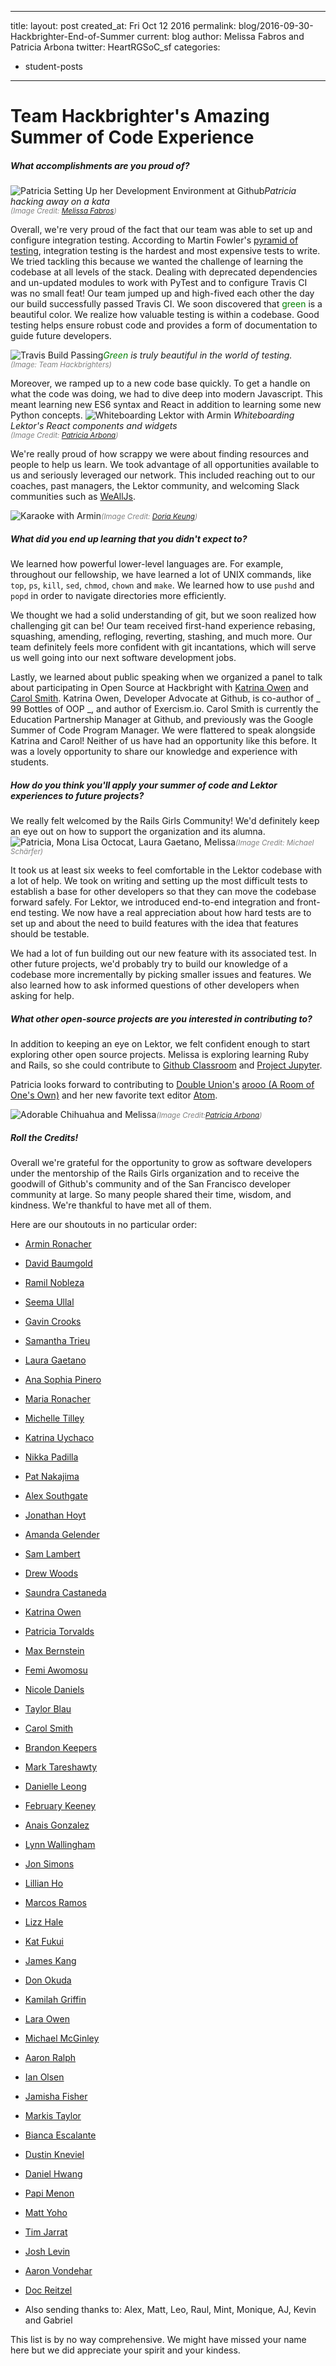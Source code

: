 ---
 title:
 layout: post
 created_at: Fri Oct 12 2016
 permalink: blog/2016-09-30-Hackbrighter-End-of-Summer
 current: blog
 author: Melissa Fabros and Patricia Arbona
 twitter: HeartRGSoC_sf
 categories:
 - student-posts
 ---
 # Team Hackbrighter's Amazing Summer of Code Experience

 ##### *What accomplishments are you proud of?*
 ![Patricia Setting Up her Development Environment at Github](/img/blog/2016/hackbrighters_patricia_setup.jpg)<i>Patricia hacking away on a kata</i><br><font color="grey"><small><i>(Image Credit: <a href="https://www.linkedin.com/in/melissa-fabros-5a1b35b">Melissa Fabros</a>)</i></small></font>

 Overall, we're very proud of the fact that our team was able to set up and configure integration testing. According to Martin Fowler's [pyramid of testing](http://martinfowler.com/bliki/TestPyramid.html), integration testing is the hardest and most expensive tests to write. We tried tackling this because we wanted the challenge of learning the codebase at all levels of the stack. Dealing with deprecated dependencies and un-updated modules to work with PyTest and to configure Travis CI was no small feat! Our team jumped up and high-fived each other the day our build successfully passed Travis CI. We soon discovered that <font color="green">green</font> is a beautiful color. We realize how valuable testing is within a codebase. Good testing helps ensure robust code and provides a form of documentation to guide future developers.

 ![Travis Build Passing](/img/blog/2016/hackbrighters_build_passing.png)<i><font color="green">Green </font>is truly beautiful in the world of testing.</i>
<small><i><br><font color="grey">(Image: Team Hackbrighters)</i></small></font>



 Moreover, we ramped up to a new code base quickly. To get a handle on what the code was doing, we had to dive deep into modern Javascript. This meant learning new ES6 syntax and React in addition to learning some new Python concepts.
 ![Whiteboarding Lektor with Armin](/img/blog/2016/hackbrighters_Lektor_whiteboarding.jpg)
 <i>Whiteboarding Lektor's React components and widgets</i><br><font color="grey">
 <small><i>(Image Credit: <a href="https://www.twitter.com/patricia_arbona">Patricia Arbona</a>)</i></small></font>

 We're really proud of how scrappy we were about finding resources and people to help us learn. We took advantage of all opportunities available to us and seriously leveraged our network. This included reaching out to our coaches, past managers, the Lektor community, and welcoming Slack communities such as [WeAllJs](http://wealljs.org/).

 ![Karaoke with Armin](/img/blog/2016/hackbrighters_karaoke.jpg)<font color="grey"><small><i>(Image Credit: <a href="https://www.linkedin.com/in/doriakeung">Doria Keung</a>)</i></small></font>

 ##### *What did you end up learning that you didn't expect to?*

 We learned how powerful lower-level languages are. For example, throughout our fellowship, we have learned a lot of UNIX commands, like `top`, `ps`, `kill`, `sed`, `chmod`, `chown` and `make`. We learned how to use `pushd` and `popd` in order to navigate directories more efficiently.

 We thought we had a solid understanding of git, but we soon realized how challenging git can be! Our team received first-hand experience rebasing, squashing, amending, refloging, reverting, stashing, and much more. Our team definitely feels more confident with git incantations, which will serve us well going into our next software development jobs.

 Lastly, we learned about public speaking when we organized a panel to talk about participating in Open Source at Hackbright with [Katrina Owen](http://www.kytrinyx.com/) and [Carol Smith](http://www.fossygirl.com/). Katrina Owen, Developer Advocate at Github, is co-author of _ 99 Bottles of OOP _, and author of Exercism.io. Carol Smith is currently the Education Partnership Manager at Github, and previously was the Google Summer of Code Program Manager. We were flattered to speak alongside Katrina and Carol! Neither of us have had an opportunity like this before. It was a lovely opportunity to share our knowledge and experience with students.


 ##### *How do you think you'll apply your summer of code and Lektor experiences to future projects?*

We really felt welcomed by the Rails Girls Community! We'd definitely keep an eye out on how to support the organization and its alumna.  ![Patricia, Mona Lisa Octocat, Laura Gaetano, Melissa](/img/blog/2016/hackbrighters_mona_lisa.jpg)<font color="grey"><small><i>(Image Credit: Michael Schärfer)</i></small></font>

 It took us at least six weeks to feel comfortable in the Lektor codebase with a lot of help. We took on writing and setting up the most difficult tests to establish a base for other developers so that they can move the codebase forward safely. For Lektor, we introduced end-to-end integration and front-end testing.  We now have a real appreciation about how hard tests are to set up and about the need to build features with the idea that features should be testable.

 We had a lot of fun building out our new feature with its associated test. In other future projects, we'd probably try to build our knowledge of a codebase more incrementally by picking smaller issues and features. We also learned how to ask informed questions of other developers when asking for help.  

 ##### *What other open-source projects are you interested in contributing to?*

 In addition to keeping an eye on Lektor, we felt confident enough to start exploring other open source projects.
 Melissa is exploring learning Ruby and Rails, so she could contribute to [Github Classroom](https://classroom.github.com/) and [Project Jupyter](http://jupyter.org/).

 Patricia looks forward to contributing to [Double Union's](www.doubleunion.org) [arooo (A Room of One's Own)](https://www.github.com/DoubleUnion/arooo) and her new favorite text editor [Atom](https://github.com/atom).

![Adorable Chihuahua and Melissa](/img/blog/2016/hackbrighters_chihuahua_melissa.jpg)<font color="grey"><small><i>(Image Credit:<a href="https://www.twitter.com/patricia_arbona">Patricia Arbona</a>)</i></small></font>


 ##### *Roll the Credits!*
 Overall we're grateful for the opportunity to grow as software developers under the mentorship of the Rails Girls organization and to receive the goodwill of Github's community and of the San Francisco developer community at large. So many people shared their time, wisdom, and kindness. We're thankful to have met all of them.

 Here are our shoutouts in no particular order:

 *   [Armin Ronacher](http://lucumr.pocoo.org/about/)
 *   [David Baumgold](https://www.davidbaumgold.com/)
 *   [Ramil Nobleza](https://www.ramencodes.com/)
 *   [Seema Ullal](http://www.seemaullal.com/)
 *   [Gavin Crooks](http://threeplusone.com/gec/)
 *   [Samantha Trieu](https://www.linkedin.com/in/ssstrieu)
 *   [Laura Gaetano](https://twitter.com/alicetragedy)
 *   [Ana Sophia Pinero](https://twitter.com/anasofiapinho)
 *   [Maria Ronacher](https://twitter.com/megabulldog2)
 *   [Michelle Tilley](https://twitter.com/BinaryMuse)
 *   [Katrina Uychaco](https://twitter.com/kuychaco)
 *   [Nikka Padilla](https://github.com/nixpad)
 *   [Pat Nakajima](https://github.com/pmn)
 *   [Alex Southgate](http://2ndrategeniuses.com/)
 *   [Jonathan Hoyt](https://github.com/jonmagic)
 *   [Amanda Gelender](https://twitter.com/agelender)
 *   [Sam Lambert](https://twitter.com/isamlambert)
 *   [Drew Woods](https://twitter.com/dreww)
 *   [Saundra Castaneda](https://internships.github.com/2016/engineering/saundra-castaneda/)
 *   [Katrina Owen](https://twitter.com/kytrinyx)
 *   [Patricia Torvalds](https://internships.github.com/2016/engineering/patricia-torvalds/)
 *   [Max Bernstein](https://internships.github.com/2016/engineering/max-bernstein/)
 *   [Femi Awomosu](https://internships.github.com/2016/product/femi-awomosu/)
 *   [Nicole Daniels](https://internships.github.com/2016/engineering/nicole-daniels/)
 *   [Taylor Blau](https://internships.github.com/2016/git%20ecosystem/taylor-blau/)
 *   [Carol Smith](https://twitter.com/fossygrl)
 *   [Brandon Keepers](https://twitter.com/bkeepers)
 *   [Mark Tareshawty](https://marktareshawty.com/)
 *   [Danielle Leong](https://twitter.com/tsunamino)
 *   [February Keeney](https://twitter.com/ihavenotea)
 *   [Anais Gonzalez](https://github.com/anaisFTW)
 *   [Lynn Wallingham](http://lynn.io/)
 *   [Jon Simons](https://github.com/simonsj)
 *   [Lillian Ho](https://twitter.com/lillianho)
 *   [Marcos Ramos](https://www.linkedin.com/in/malanramos)
 *   [Lizz Hale](https://twitter.com/__LizzHale__)
 *   [Kat Fukui](http://katfukui.com/about/)
 *   [James Kang](http://jeejkang.com/)
 *   [Don Okuda](http://donokuda.com/)
 *   [Kamilah Griffin](https://www.linkedin.com/in/kamilah-griffin-6190b939)
 *   [Lara Owen](https://www.linkedin.com/in/larakowen)
 *   [Michael McGinley](https://www.linkedin.com/in/michaelqmcginley)
 *   [Aaron Ralph](https://github.com/imgonnarelph)
 *   [Ian Olsen](https://github.com/iolsen)
 *   [Jamisha Fisher](https://twitter.com/jamfish728)
 *   [Markis Taylor](https://www.markistaylor.com/)
 *   [Bianca Escalante](https://twitter.com/biancacreating)
 *   [Dustin Kneviel](https://twitter.com/eveldk)
 *   [Daniel Hwang](https://github.com/gnawhleinad)
 *   [Papi Menon](https://twitter.com/papimenon)
 *   [Matt Yoho](http://mattyoho.com/)
 *   [Tim Jarrat](https://twitter.com/LeftSaidTim)
 *   [Josh Levin](https://twitter.com/thejosh)
 *   [Aaron Vondehar](https://twitter.com/avh4)
 *   [Doc Reitzel](https://www.ministryofvelocity.com/team/)

 *   Also sending thanks to: Alex, Matt, Leo, Raul, Mint, Monique, AJ, Kevin and Gabriel

 This list is by no way comprehensive. We might have missed your name here but we did appreciate your spirit and your kindess.
